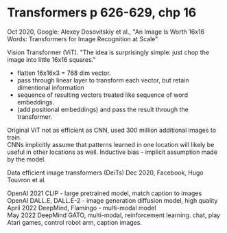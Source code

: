 # Transformers p 626-629, chp 16

Oct 2020, Google: Alexey Dosovitskiy et al., "An Image Is Worth 16x16 Words: Transformers for Image Recognition at Scale"  

Vision Transformer (ViT). 
"The idea is surprisingly simple: just chop the image into little 16x16 squares."  
 * flatten 16x16x3 = 768 dim vector. 
 * pass through linear layer to transform each vector, but retain dimentional information
 * sequence of resulting vectors treated like sequence of word embeddings.  
 * (add positional embeddings) and pass the result through the transformer.

Original ViT not as efficient as CNN, used 300 million additional images to train.  
CNNs implicitly assume that patterns learned in one location will likely be useful in other locations as well. 
Inductive bias - implicit assumption made by the model. 

Data efficient image transformers (DeiTs)  Dec 2020, Facebook, Hugo Touvron et al.

OpenAI 2021 CLIP - large pretrained model, match caption to images 
OpenAI DALL.E, DALL.E-2 - image generation diffusion model, high quality
April 2022 DeepMind, Flamingo - multi-modal model  
May 2022 DeepMind GATO, multi-modal, reinforcement learning. chat, play Atari games, control robot arm, caption images. 

